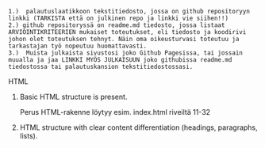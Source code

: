     1.)  palautuslaatikkoon tekstitiedosto, jossa on github repositoryyn linkki (TARKISTA että on julkinen repo ja linkki vie siihen!!)    
    2.) github repositoryssä on readme.md tiedosto, jossa listaat ARVIOINTIKRITEERIEN mukaiset toteutukset, eli tiedosto ja koodirivi johon olet toteutuksen tehnyt. Näin oma oikeusturvasi toteutuu ja tarkastajan työ nopeutuu huomattavasti.  
    3.)  Muista julkaista sivustosi joko Github Pagesissa, tai jossain muualla ja jaa LINKKI MYÖS JULKAISUUN joko githubissa readme.md tiedostossa tai palautuskansion tekstitiedostossasi.

HTML

1) Basic HTML structure is present.

    Perus HTML-rakenne löytyy esim. index.html riveiltä 11-32



2) HTML structure with clear content differentiation (headings, paragraphs, lists).

    
